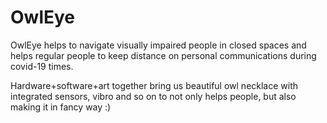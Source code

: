 # OwlEye
OwlEye helps to navigate visually impaired people in closed spaces and helps regular people to keep distance on personal communications during covid-19 times.

Hardware+software+art together bring us beautiful owl necklace with integrated sensors, vibro and so on to not only helps people, but also making it in fancy way :)

